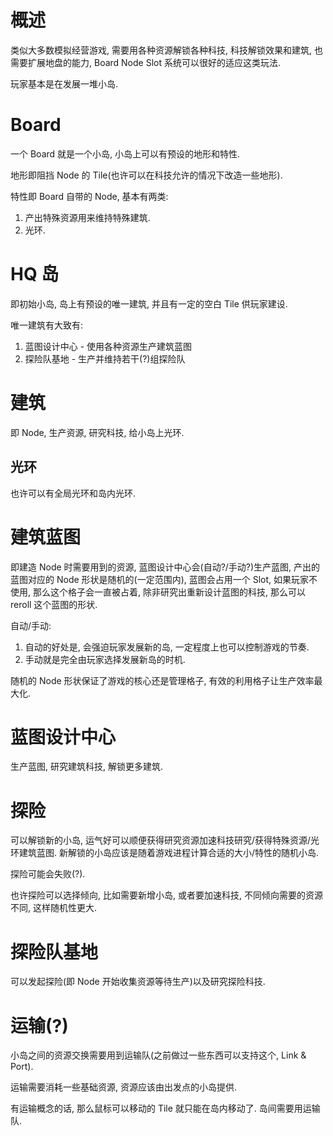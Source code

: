 # 概述

类似大多数模拟经营游戏, 需要用各种资源解锁各种科技, 科技解锁效果和建筑, 也需要扩展地盘的能力, Board Node Slot 系统可以很好的适应这类玩法.

玩家基本是在发展一堆小岛.

# Board

一个 Board 就是一个小岛, 小岛上可以有预设的地形和特性.

地形即阻挡 Node 的 Tile(也许可以在科技允许的情况下改造一些地形).

特性即 Board 自带的 Node, 基本有两类:

1. 产出特殊资源用来维持特殊建筑.
1. 光环.

# HQ 岛

即初始小岛, 岛上有预设的唯一建筑, 并且有一定的空白 Tile 供玩家建设.

唯一建筑有大致有:

1. 蓝图设计中心 - 使用各种资源生产建筑蓝图
1. 探险队基地 - 生产并维持若干(?)组探险队

# 建筑

即 Node, 生产资源, 研究科技, 给小岛上光环.

## 光环

也许可以有全局光环和岛内光环.

# 建筑蓝图

即建造 Node 时需要用到的资源, 蓝图设计中心会(自动?/手动?)生产蓝图, 产出的蓝图对应的 Node 形状是随机的(一定范围内), 蓝图会占用一个 Slot, 如果玩家不使用, 那么这个格子会一直被占着, 除非研究出重新设计蓝图的科技, 那么可以 reroll 这个蓝图的形状.

自动/手动:

1. 自动的好处是, 会强迫玩家发展新的岛, 一定程度上也可以控制游戏的节奏.
1. 手动就是完全由玩家选择发展新岛的时机.

随机的 Node 形状保证了游戏的核心还是管理格子, 有效的利用格子让生产效率最大化.

# 蓝图设计中心

生产蓝图, 研究建筑科技, 解锁更多建筑.

# 探险

可以解锁新的小岛, 运气好可以顺便获得研究资源加速科技研究/获得特殊资源/光环建筑蓝图. 新解锁的小岛应该是随着游戏进程计算合适的大小/特性的随机小岛.

探险可能会失败(?).

也许探险可以选择倾向, 比如需要新增小岛, 或者要加速科技, 不同倾向需要的资源不同, 这样随机性更大.

# 探险队基地

可以发起探险(即 Node 开始收集资源等待生产)以及研究探险科技.

# 运输(?)

小岛之间的资源交换需要用到运输队(之前做过一些东西可以支持这个, Link & Port).

运输需要消耗一些基础资源, 资源应该由出发点的小岛提供.

有运输概念的话, 那么鼠标可以移动的 Tile 就只能在岛内移动了. 岛间需要用运输队.
